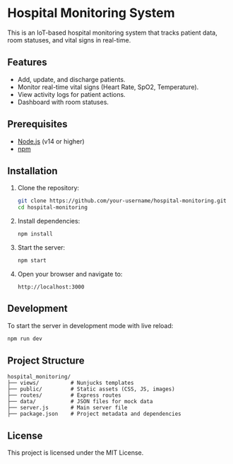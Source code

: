 # Hospital Monitoring System

This is an IoT-based hospital monitoring system that tracks patient data, room statuses, and vital signs in real-time.

## Features
- Add, update, and discharge patients.
- Monitor real-time vital signs (Heart Rate, SpO2, Temperature).
- View activity logs for patient actions.
- Dashboard with room statuses.

## Prerequisites
- [Node.js](https://nodejs.org/) (v14 or higher)
- [npm](https://www.npmjs.com/)

## Installation
1. Clone the repository:
   ```bash
   git clone https://github.com/your-username/hospital-monitoring.git
   cd hospital-monitoring
   ```

2. Install dependencies:
   ```bash
   npm install
   ```

3. Start the server:
   ```bash
   npm start
   ```

4. Open your browser and navigate to:
   ```
   http://localhost:3000
   ```

## Development
To start the server in development mode with live reload:
```bash
npm run dev
```

## Project Structure
```
hospital_monitoring/
├── views/          # Nunjucks templates
├── public/         # Static assets (CSS, JS, images)
├── routes/         # Express routes
├── data/           # JSON files for mock data
├── server.js       # Main server file
├── package.json    # Project metadata and dependencies
```

## License
This project is licensed under the MIT License.

